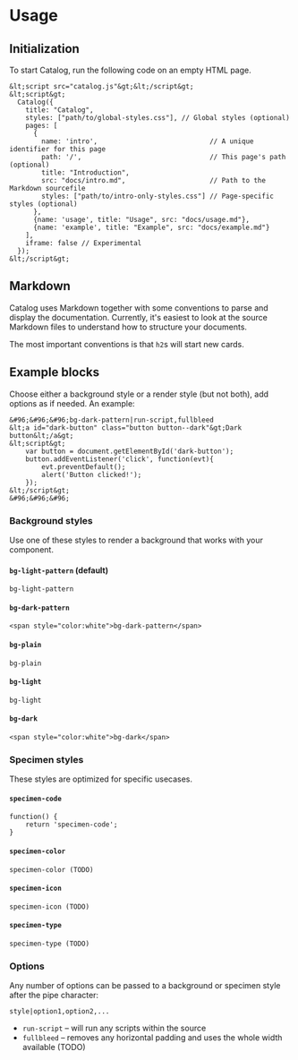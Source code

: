 # Usage

## Initialization

To start Catalog, run the following code on an empty HTML page.

```specimen-code
&lt;script src="catalog.js"&gt;&lt;/script&gt;
&lt;script&gt;
  Catalog({
    title: "Catalog",
    styles: ["path/to/global-styles.css"], // Global styles (optional)
    pages: [
      {
        name: 'intro',                            // A unique identifier for this page
        path: '/',                                // This page's path (optional)
        title: "Introduction",
        src: "docs/intro.md",                     // Path to the Markdown sourcefile
        styles: ["path/to/intro-only-styles.css"] // Page-specific styles (optional)
      },
      {name: 'usage', title: "Usage", src: "docs/usage.md"},
      {name: 'example', title: "Example", src: "docs/example.md"}
    ],
    iframe: false // Experimental
  });
&lt;/script&gt;
```

## Markdown

Catalog uses Markdown together with some conventions to parse and display the documentation. Currently, it's easiest to look at the source Markdown files to understand how to structure your documents.

The most important conventions is that `h2`s will start new cards.

## Example blocks

Choose either a background style or a render style (but not both), add options as if needed. An example:

```specimen-code
&#96;&#96;&#96;bg-dark-pattern|run-script,fullbleed
&lt;a id="dark-button" class="button button--dark"&gt;Dark button&lt;/a&gt;
&lt;script&gt;
    var button = document.getElementById('dark-button');
    button.addEventListener('click', function(evt){
        evt.preventDefault();
        alert('Button clicked!');
    });
&lt;/script&gt;
&#96;&#96;&#96;
```

### Background styles

Use one of these styles to render a background that works with your component.

#### `bg-light-pattern` (default)

```bg-light-pattern
bg-light-pattern
```

#### `bg-dark-pattern`

```bg-dark-pattern
<span style="color:white">bg-dark-pattern</span>
```

#### `bg-plain`

```bg-plain
bg-plain
```

#### `bg-light`

```bg-light
bg-light
```

#### `bg-dark`

```bg-dark
<span style="color:white">bg-dark</span>
```

### Specimen styles

These styles are optimized for specific usecases.

#### `specimen-code`

```specimen-code
function() {
    return 'specimen-code';
}
```

#### `specimen-color`

```specimen-color
specimen-color (TODO)
```

#### `specimen-icon`

```specimen-icon
specimen-icon (TODO)
```

#### `specimen-type`

```specimen-type
specimen-type (TODO)
```

### Options

Any number of options can be passed to a background or specimen style after the pipe character:

`style|option1,option2,...`

* `run-script` – will run any scripts within the source
* `fullbleed` – removes any horizontal padding and uses the whole width available (TODO)
